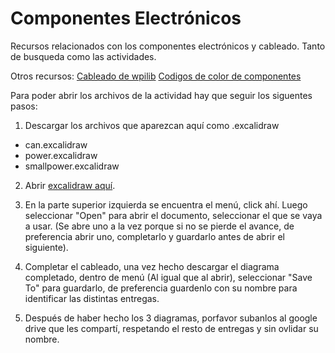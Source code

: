 # Componentes Electrónicos

Recursos relacionados con los componentes electrónicos y cableado.
Tanto de busqueda como las actividades.

Otros recursos:
[Cableado de wpilib](https://docs.wpilib.org/es/stable/docs/zero-to-robot/step-1/intro-to-frc-robot-wiring.html)
[Codigos de color de componentes](https://docs.wpilib.org/es/stable/docs/hardware/hardware-basics/status-lights-ref.html)

Para poder abrir los archivos de la actividad hay que seguir los siguentes pasos:

1. Descargar los archivos que aparezcan aquí como .excalidraw
 - can.excalidraw
 - power.excalidraw
 - smallpower.excalidraw

 2. Abrir [excalidraw aquí](https://excalidraw.com/).

 3. En la parte superior izquierda se encuentra el menú, click ahí. Luego seleccionar "Open" para abrir el documento, seleccionar el que se vaya a usar. (Se abre uno a la vez porque si no se pierde el avance, de preferencia abrir uno, completarlo y guardarlo antes de abrir el siguiente).

 4. Completar el cableado, una vez hecho descargar el diagrama completado, dentro de menú (Al igual que al abrir), seleccionar "Save To" para guardarlo, de preferencia guardenlo con su nombre para identificar las distintas entregas.

5. Después de haber hecho los 3 diagramas, porfavor subanlos al google drive que les compartí, respetando el resto de entregas y sin ovlidar su nombre. 

